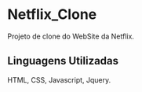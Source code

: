 # Netflix_Clone
Projeto de clone do WebSite da Netflix. 
## Linguagens Utilizadas
HTML, CSS, Javascript, Jquery.
